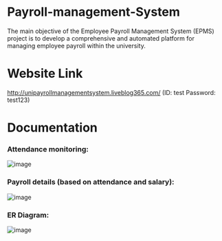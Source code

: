 # Payroll-management-System
The main objective of the Employee Payroll Management System (EPMS) project is to develop a comprehensive and automated platform for managing employee payroll within the university.
# Website Link
http://unipayrollmanagementsystem.liveblog365.com/
(ID: test Password: test123)
# Documentation 
### Attendance monitoring:
![image](https://github.com/SahilWadhawan/Payroll-management-System/assets/122047068/7a199ea3-f74d-41c8-bae9-3492a0095762)

### Payroll details (based on attendance and salary):
![image](https://github.com/SahilWadhawan/Payroll-management-System/assets/122047068/9e999a76-edc6-4abf-8ea2-aff3749cf98d)

### ER Diagram:
![image](https://github.com/SahilWadhawan/Payroll-management-System/assets/122047068/77c1c69e-e33e-436f-abd9-2a99ca665380)
